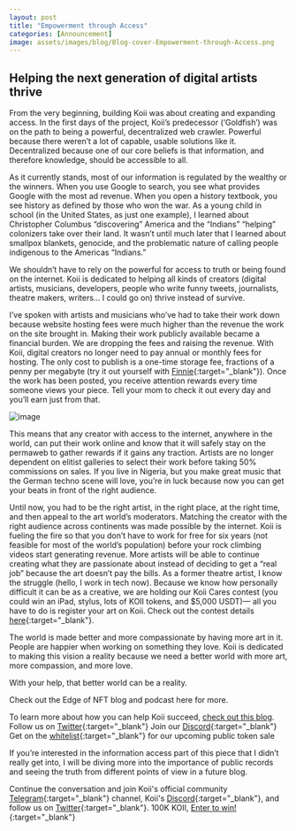 ```yaml
---
layout: post
title: "Empowerment through Access"
categories: [Announcement]
image: assets/images/blog/Blog-cover-Empowerment-through-Access.png
---
```


## Helping the next generation of digital artists thrive

From the very beginning, building Koii was about creating and expanding access. In the first days of the project, Koii’s predecessor (‘Goldfish’) was on the path to being a powerful, decentralized web crawler. Powerful because there weren’t a lot of capable, usable solutions like it. Decentralized because one of our core beliefs is that information, and therefore knowledge, should be accessible to all.

As it currently stands, most of our information is regulated by the wealthy or the winners. When you use Google to search, you see what provides Google with the most ad revenue. When you open a history textbook, you see history as defined by those who won the war. As a young child in school (in the United States, as just one example), I learned about Christopher Columbus “discovering” America and the “Indians” “helping” colonizers take over their land. It wasn’t until much later that I learned about smallpox blankets, genocide, and the problematic nature of calling people indigenous to the Americas “Indians.”

We shouldn’t have to rely on the powerful for access to truth or being found on the internet. Koii is dedicated to helping all kinds of creators (digital artists, musicians, developers, people who write funny tweets, journalists, theatre makers, writers... I could go on) thrive instead of survive.

I’ve spoken with artists and musicians who’ve had to take their work down because website hosting fees were much higher than the revenue the work on the site brought in. Making their work publicly available became a financial burden. We are dropping the fees and raising the revenue. With Koii, digital creators no longer need to pay annual or monthly fees for hosting. The only cost to publish is a one-time storage fee, fractions of a penny per megabyte (try it out yourself with [Finnie](https://chrome.google.com/webstore/detail/finnie/cjmkndjhnagcfbpiemnkdpomccnjblmj){:target="\_blank"}). Once the work has been posted, you receive attention rewards every time someone views your piece. Tell your mom to check it out every day and you’ll earn just from that.

![image](/assets/images/blog/Body-Image-Empowerment-through-Access.png)

This means that any creator with access to the internet, anywhere in the world, can put their work online and know that it will safely stay on the permaweb to gather rewards if it gains any traction. Artists are no longer dependent on elitist galleries to select their work before taking 50% commissions on sales. If you live in Nigeria, but you make great music that the German techno scene will love, you’re in luck because now you can get your beats in front of the right audience.

Until now, you had to be the right artist, in the right place, at the right time, and then appeal to the art world’s moderators. Matching the creator with the right audience across continents was made possible by the internet. Koii is fueling the fire so that you don’t have to work for free for six years (not feasible for most of the world’s population) before your rock climbing videos start generating revenue. More artists will be able to continue creating what they are passionate about instead of deciding to get a “real job” because the art doesn’t pay the bills. As a former theatre artist, I know the struggle (hello, I work in tech now). Because we know how personally difficult it can be as a creative, we are holding our Koii Cares contest (you could win an iPad, stylus, lots of KOII tokens, and $5,000 USDT)— all you have to do is register your art on Koii. Check out the contest details [here](https://twitter.com/KoiiNetwork/status/1428760017948323840){:target="\_blank"}.

The world is made better and more compassionate by having more art in it. People are happier when working on something they love. Koii is dedicated to making this vision a reality because we need a better world with more art, more compassion, and more love.

With your help, that better world can be a reality.

Check out the Edge of NFT blog and podcast here for more.

To learn more about how you can help Koii succeed, [check out this blog](https://blog.koii.network/How-YOU-can-help-Koii/).
Follow us on [Twitter](https://twitter.com/KoiiNetwork){:target="\_blank"}
Join our [Discord](https://discord.gg/koii-network){:target="\_blank"}
Get on the [whitelist](https://docs.google.com/forms/d/e/1FAIpQLSd2SmUm8pr6RN4hGk1nSM_LsZyUQmxQhoRXE9lrt-oNRn0xHg/viewform){:target="\_blank"} for our upcoming public token sale

If you’re interested in the information access part of this piece that I didn’t really get into, I will be diving more into the importance of public records and seeing the truth from different points of view in a future blog.

Continue the conversation and join Koii's official community [Telegram](https://t.me/joinchat/OEHs_8T9-8ZhZmU5){:target="\_blank"} channel, Koii's [Discord](https://discord.gg/koii-network){:target="\_blank"}, and follow us on [Twitter](https://twitter.com/KoiiNetwork){:target="\_blank"}. 100K KOII, [Enter to win!](https://gleam.io/c3Cwz/-welcome-to-the-koii-drop-){:target="\_blank"}
